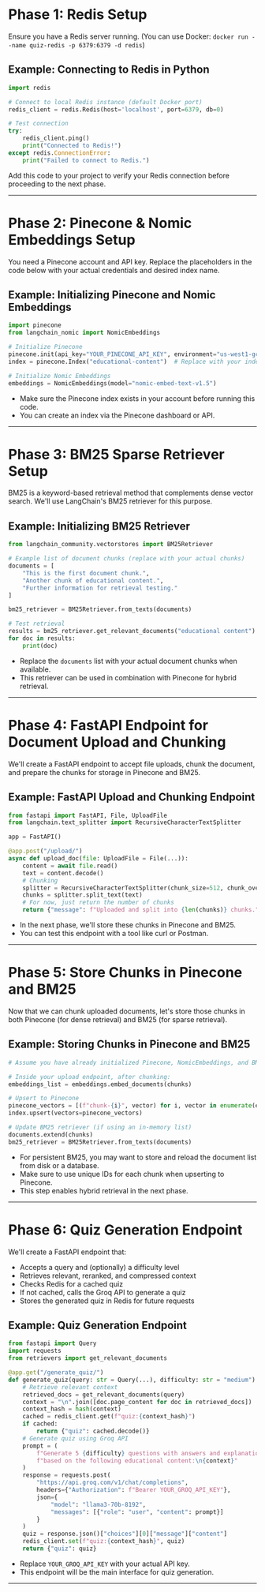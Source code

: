 # Phase 1: Redis Setup

Ensure you have a Redis server running. (You can use Docker: `docker run --name quiz-redis -p 6379:6379 -d redis`)

## Example: Connecting to Redis in Python

```python
import redis

# Connect to local Redis instance (default Docker port)
redis_client = redis.Redis(host='localhost', port=6379, db=0)

# Test connection
try:
    redis_client.ping()
    print("Connected to Redis!")
except redis.ConnectionError:
    print("Failed to connect to Redis.")
```

Add this code to your project to verify your Redis connection before proceeding to the next phase.

--- 

# Phase 2: Pinecone & Nomic Embeddings Setup

You need a Pinecone account and API key. Replace the placeholders in the code below with your actual credentials and desired index name.

## Example: Initializing Pinecone and Nomic Embeddings

```python
import pinecone
from langchain_nomic import NomicEmbeddings

# Initialize Pinecone
pinecone.init(api_key="YOUR_PINECONE_API_KEY", environment="us-west1-gcp")
index = pinecone.Index("educational-content")  # Replace with your index name

# Initialize Nomic Embeddings
embeddings = NomicEmbeddings(model="nomic-embed-text-v1.5")
```

- Make sure the Pinecone index exists in your account before running this code.
- You can create an index via the Pinecone dashboard or API.

--- 

# Phase 3: BM25 Sparse Retriever Setup

BM25 is a keyword-based retrieval method that complements dense vector search. We'll use LangChain's BM25 retriever for this purpose.

## Example: Initializing BM25 Retriever

```python
from langchain_community.vectorstores import BM25Retriever

# Example list of document chunks (replace with your actual chunks)
documents = [
    "This is the first document chunk.",
    "Another chunk of educational content.",
    "Further information for retrieval testing."
]

bm25_retriever = BM25Retriever.from_texts(documents)

# Test retrieval
results = bm25_retriever.get_relevant_documents("educational content")
for doc in results:
    print(doc)
```

- Replace the `documents` list with your actual document chunks when available.
- This retriever can be used in combination with Pinecone for hybrid retrieval.

--- 

# Phase 4: FastAPI Endpoint for Document Upload and Chunking

We'll create a FastAPI endpoint to accept file uploads, chunk the document, and prepare the chunks for storage in Pinecone and BM25.

## Example: FastAPI Upload and Chunking Endpoint

```python
from fastapi import FastAPI, File, UploadFile
from langchain.text_splitter import RecursiveCharacterTextSplitter

app = FastAPI()

@app.post("/upload/")
async def upload_doc(file: UploadFile = File(...)):
    content = await file.read()
    text = content.decode()
    # Chunking
    splitter = RecursiveCharacterTextSplitter(chunk_size=512, chunk_overlap=50)
    chunks = splitter.split_text(text)
    # For now, just return the number of chunks
    return {"message": f"Uploaded and split into {len(chunks)} chunks."}
```

- In the next phase, we'll store these chunks in Pinecone and BM25.
- You can test this endpoint with a tool like curl or Postman.

--- 

# Phase 5: Store Chunks in Pinecone and BM25

Now that we can chunk uploaded documents, let's store those chunks in both Pinecone (for dense retrieval) and BM25 (for sparse retrieval).

## Example: Storing Chunks in Pinecone and BM25

```python
# Assume you have already initialized Pinecone, NomicEmbeddings, and BM25Retriever

# Inside your upload endpoint, after chunking:
embeddings_list = embeddings.embed_documents(chunks)

# Upsert to Pinecone
pinecone_vectors = [(f"chunk-{i}", vector) for i, vector in enumerate(embeddings_list)]
index.upsert(vectors=pinecone_vectors)

# Update BM25 retriever (if using an in-memory list)
documents.extend(chunks)
bm25_retriever = BM25Retriever.from_texts(documents)
```

- For persistent BM25, you may want to store and reload the document list from disk or a database.
- Make sure to use unique IDs for each chunk when upserting to Pinecone.
- This step enables hybrid retrieval in the next phase.

--- 

# Phase 6: Quiz Generation Endpoint

We'll create a FastAPI endpoint that:
- Accepts a query and (optionally) a difficulty level
- Retrieves relevant, reranked, and compressed context
- Checks Redis for a cached quiz
- If not cached, calls the Groq API to generate a quiz
- Stores the generated quiz in Redis for future requests

## Example: Quiz Generation Endpoint

```python
from fastapi import Query
import requests
from retrievers import get_relevant_documents

@app.get("/generate_quiz/")
def generate_quiz(query: str = Query(...), difficulty: str = "medium"):
    # Retrieve relevant context
    retrieved_docs = get_relevant_documents(query)
    context = "\n".join([doc.page_content for doc in retrieved_docs])
    context_hash = hash(context)
    cached = redis_client.get(f"quiz:{context_hash}")
    if cached:
        return {"quiz": cached.decode()}
    # Generate quiz using Groq API
    prompt = (
        f"Generate 5 {difficulty} questions with answers and explanations "
        f"based on the following educational content:\n{context}"
    )
    response = requests.post(
        "https://api.groq.com/v1/chat/completions",
        headers={"Authorization": f"Bearer YOUR_GROQ_API_KEY"},
        json={
            "model": "llama3-70b-8192",
            "messages": [{"role": "user", "content": prompt}]
        }
    )
    quiz = response.json()["choices"][0]["message"]["content"]
    redis_client.set(f"quiz:{context_hash}", quiz)
    return {"quiz": quiz}
```

- Replace `YOUR_GROQ_API_KEY` with your actual API key.
- This endpoint will be the main interface for quiz generation.

--- 